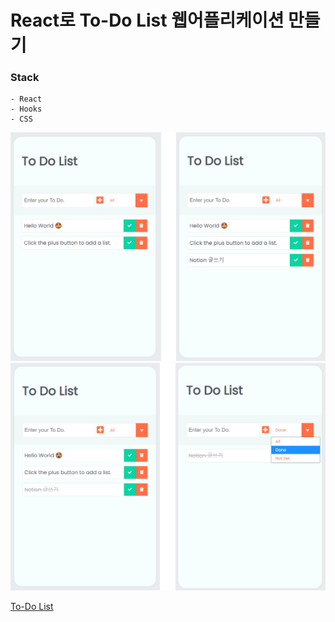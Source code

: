 # React로 To-Do List 웹어플리케이션 만들기

### Stack

    - React
    - Hooks
    - CSS

<img src="./public/loading_img01.png" />

<img src="./public/loading_img02.png" />

[To-Do List](https://dhdbswl.github.io/reactTodoList/)
